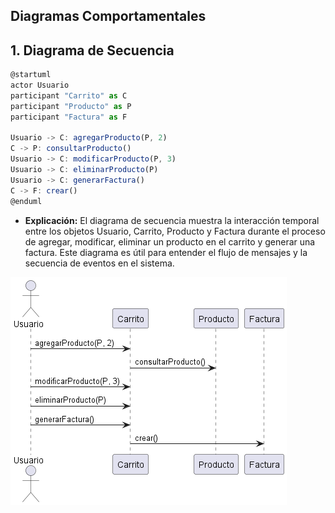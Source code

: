 ## Diagramas Comportamentales

## 1. Diagrama de Secuencia
```js
@startuml
actor Usuario
participant "Carrito" as C
participant "Producto" as P
participant "Factura" as F

Usuario -> C: agregarProducto(P, 2)
C -> P: consultarProducto()
Usuario -> C: modificarProducto(P, 3)
Usuario -> C: eliminarProducto(P)
Usuario -> C: generarFactura()
C -> F: crear()
@enduml
```
- **Explicación:** El diagrama de secuencia muestra la interacción temporal entre los objetos Usuario, Carrito, Producto y Factura durante el proceso de agregar, modificar, eliminar un producto en el carrito y generar una factura. Este diagrama es útil para entender el flujo de mensajes y la secuencia de eventos en el sistema.

![Diagrama Dinamico](Diagrama-1.png)